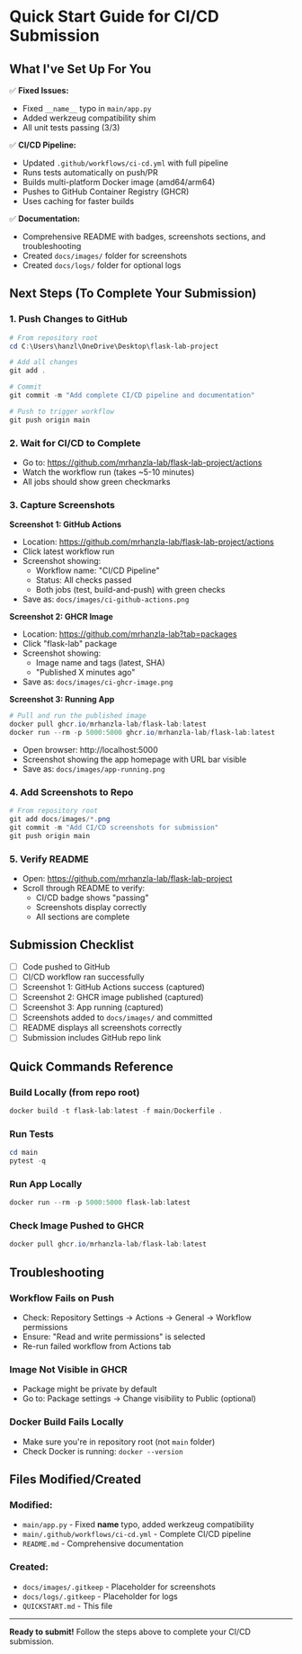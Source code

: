 # Quick Start Guide for CI/CD Submission

## What I've Set Up For You

✅ **Fixed Issues:**
- Fixed `__name__` typo in `main/app.py`
- Added werkzeug compatibility shim
- All unit tests passing (3/3)

✅ **CI/CD Pipeline:**
- Updated `.github/workflows/ci-cd.yml` with full pipeline
- Runs tests automatically on push/PR
- Builds multi-platform Docker image (amd64/arm64)
- Pushes to GitHub Container Registry (GHCR)
- Uses caching for faster builds

✅ **Documentation:**
- Comprehensive README with badges, screenshots sections, and troubleshooting
- Created `docs/images/` folder for screenshots
- Created `docs/logs/` folder for optional logs

## Next Steps (To Complete Your Submission)

### 1. Push Changes to GitHub
```powershell
# From repository root
cd C:\Users\hanzl\OneDrive\Desktop\flask-lab-project

# Add all changes
git add .

# Commit
git commit -m "Add complete CI/CD pipeline and documentation"

# Push to trigger workflow
git push origin main
```

### 2. Wait for CI/CD to Complete
- Go to: https://github.com/mrhanzla-lab/flask-lab-project/actions
- Watch the workflow run (takes ~5-10 minutes)
- All jobs should show green checkmarks

### 3. Capture Screenshots

**Screenshot 1: GitHub Actions**
- Location: https://github.com/mrhanzla-lab/flask-lab-project/actions
- Click latest workflow run
- Screenshot showing:
  - Workflow name: "CI/CD Pipeline"
  - Status: All checks passed
  - Both jobs (test, build-and-push) with green checks
- Save as: `docs/images/ci-github-actions.png`

**Screenshot 2: GHCR Image**
- Location: https://github.com/mrhanzla-lab?tab=packages
- Click "flask-lab" package
- Screenshot showing:
  - Image name and tags (latest, SHA)
  - "Published X minutes ago"
- Save as: `docs/images/ci-ghcr-image.png`

**Screenshot 3: Running App**
```powershell
# Pull and run the published image
docker pull ghcr.io/mrhanzla-lab/flask-lab:latest
docker run --rm -p 5000:5000 ghcr.io/mrhanzla-lab/flask-lab:latest
```
- Open browser: http://localhost:5000
- Screenshot showing the app homepage with URL bar visible
- Save as: `docs/images/app-running.png`

### 4. Add Screenshots to Repo
```powershell
# From repository root
git add docs/images/*.png
git commit -m "Add CI/CD screenshots for submission"
git push origin main
```

### 5. Verify README
- Open: https://github.com/mrhanzla-lab/flask-lab-project
- Scroll through README to verify:
  - CI/CD badge shows "passing"
  - Screenshots display correctly
  - All sections are complete

## Submission Checklist

- [ ] Code pushed to GitHub
- [ ] CI/CD workflow ran successfully
- [ ] Screenshot 1: GitHub Actions success (captured)
- [ ] Screenshot 2: GHCR image published (captured)
- [ ] Screenshot 3: App running (captured)
- [ ] Screenshots added to `docs/images/` and committed
- [ ] README displays all screenshots correctly
- [ ] Submission includes GitHub repo link

## Quick Commands Reference

### Build Locally (from repo root)
```powershell
docker build -t flask-lab:latest -f main/Dockerfile .
```

### Run Tests
```powershell
cd main
pytest -q
```

### Run App Locally
```powershell
docker run --rm -p 5000:5000 flask-lab:latest
```

### Check Image Pushed to GHCR
```powershell
docker pull ghcr.io/mrhanzla-lab/flask-lab:latest
```

## Troubleshooting

### Workflow Fails on Push
- Check: Repository Settings → Actions → General → Workflow permissions
- Ensure: "Read and write permissions" is selected
- Re-run failed workflow from Actions tab

### Image Not Visible in GHCR
- Package might be private by default
- Go to: Package settings → Change visibility to Public (optional)

### Docker Build Fails Locally
- Make sure you're in repository root (not `main` folder)
- Check Docker is running: `docker --version`

## Files Modified/Created

### Modified:
- `main/app.py` - Fixed __name__ typo, added werkzeug compatibility
- `main/.github/workflows/ci-cd.yml` - Complete CI/CD pipeline
- `README.md` - Comprehensive documentation

### Created:
- `docs/images/.gitkeep` - Placeholder for screenshots
- `docs/logs/.gitkeep` - Placeholder for logs
- `QUICKSTART.md` - This file

---

**Ready to submit!** Follow the steps above to complete your CI/CD submission.
